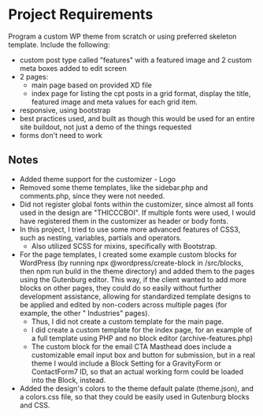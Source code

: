 # Project Requirements

Program a custom WP theme from scratch or using preferred skeleton template. Include the following:

- custom post type called "features" with a featured image and 2 custom meta boxes added to edit screen
- 2 pages:
	- main page based on provided XD file
	- index page for listing the cpt posts in a grid format, display the title, featured image and meta values for each
	  grid item.
- responsive, using bootstrap
- best practices used, and built as though this would be used for an entire site buildout, not just a demo of the things
  requested
- forms don't need to work

## Notes

- Added theme support for the customizer - Logo
- Removed some theme templates, like the sidebar.php and comments.php, since they were not needed.
- Did not register global fonts within the customizer, since almost all fonts used in the design are "THICCCBOI". If
  multiple fonts were used, I would have registered them in the customizer as header or body fonts.
- In this project, I tried to use some more advanced features of CSS3, such as nesting, variables, partials and
  operators.
	- Also utilized SCSS for mixins, specifically with Bootstrap.
- For the page templates, I created some example custom blocks for WordPress (by running npx @wordpress/create-block in
  /src/blocks, then
  npm run build in the theme directory) and added them to the pages using the Gutenburg editor. This way, if the client
  wanted to add more blocks on other pages, they could do so easily without further development assistance, allowing for
  standardized template designs to be applied and edited by non-coders across multiple pages (for example, the other "
  Industries" pages).
	- Thus, I did not create a custom template for the main page.
	- I did create a custom template for the index page, for an example of a full template using PHP and no block
	  editor (archive-features.php)
	- The custom block for the email CTA Masthead does include a customizable email input box and button for submission,
	  but in a real theme I would include a Block Setting for a GravityForm or ContactForm7 ID, so that an actual
	  working form could be loaded into the Block, instead.
- Added the design's colors to the theme default palate (theme.json), and a colors.css file, so that they could be
  easily used in
  Gutenburg blocks and CSS.
